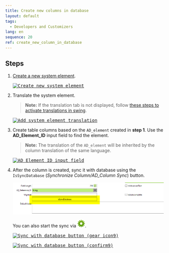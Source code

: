 ```yaml
---
title: Create new columns in database
layout: default
tags:  
  - Developers and Customizers
lang: en
sequence: 20
ref: create_new_column_in_database
---
```


<!--
See original issue comment: https://github.com/metasfresh/me03/issues/6700#issuecomment-760275788
-->

## Steps
1. [Create a new system element](create_new_system_element).

    <kbd><a href="https://user-images.githubusercontent.com/73820536/104612394-d3947a00-568e-11eb-8af2-dc0fe64503d6.png" title="Click to enlarge" target="\_blank"><img src="https://user-images.githubusercontent.com/73820536/104612394-d3947a00-568e-11eb-8af2-dc0fe64503d6.png" alt="Create new system element"></a></kbd>

1. Translate the system element.
    >**Note:** If the translation tab is not displayed, follow [these steps to activate translations in swing](activate_translation_tabs).

    <kbd><a href="https://user-images.githubusercontent.com/73820536/104612520-f6269300-568e-11eb-8408-9809ac42f66d.png" title="Click to enlarge" target="\_blank"><img src="https://user-images.githubusercontent.com/73820536/104612520-f6269300-568e-11eb-8408-9809ac42f66d.png" alt="Add system element translation"></a></kbd>

1. Create table columns based on the `AD_element` created in **step 1**. Use the **AD_Element_ID** input field to find the element.
    >**Note:** The translation of the `AD_element` will be inherited by the column translation of the same language.

    <kbd><a href="https://user-images.githubusercontent.com/73820536/104692254-57db1180-5710-11eb-9578-2df283f50f44.png" title="Click to enlarge" target="\_blank"><img src="https://user-images.githubusercontent.com/73820536/104692254-57db1180-5710-11eb-9578-2df283f50f44.png" alt="AD_Element_ID input field"></a></kbd>

1. After the column is created, sync it with database using the `IsSyncDatabase` (*Synchronize Column/AD_Column Sync*) button.

    <kbd><a href="../../images/IsSyncDatabase_button.png" title="Click to enlarge" target="\_blank"><img src="../../images/IsSyncDatabase_button.png" alt="Sync with database button (IsSyncDatabase)"></a></kbd>

    You can also start the sync via ![](../../images/icons/Process24.png).

    <kbd><a href="https://user-images.githubusercontent.com/29163573/104921454-9e8f6c80-5999-11eb-987d-4f7685dd42e1.png" title="Click to enlarge" target="\_blank"><img src="https://user-images.githubusercontent.com/29163573/104921454-9e8f6c80-5999-11eb-987d-4f7685dd42e1.png" alt="Sync with database button (gear icon9)"></a></kbd>

    <kbd><a href="https://user-images.githubusercontent.com/73820536/104692498-c5873d80-5710-11eb-9e87-55ab9f915760.png" title="Click to enlarge" target="\_blank"><img src="https://user-images.githubusercontent.com/73820536/104692498-c5873d80-5710-11eb-9e87-55ab9f915760.png" alt="Sync with database button (confirm9)"></a></kbd>
